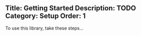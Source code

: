 Title: Getting Started
Description: TODO
Category: Setup
Order: 1
---
To use this library, take these steps...